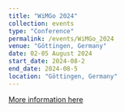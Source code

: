 ```yaml
---
title: "WiMGo 2024"
collection: events
type: "Conference"
permalink: /events/WiMGo_2024
venue: "Göttingen, Germany"
date: 02-05 August 2024
start_date: 2024-08-2
end_date: 2024-08-5
location: "Göttingen, Germany"
---
```


[More information here](https://www.uni-goettingen.de/de/688539.html)


